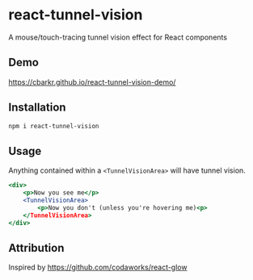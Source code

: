 # react-tunnel-vision

A mouse/touch-tracing tunnel vision effect for React components

## Demo

https://cbarkr.github.io/react-tunnel-vision-demo/

## Installation

```bash
npm i react-tunnel-vision
```

## Usage

Anything contained within a `<TunnelVisionArea>` will have tunnel vision.

```jsx
<div>
    <p>Now you see me</p>
    <TunnelVisionArea>
        <p>Now you don't (unless you're hovering me)<p>
    </TunnelVisionArea>
</div>
```

## Attribution

Inspired by https://github.com/codaworks/react-glow

